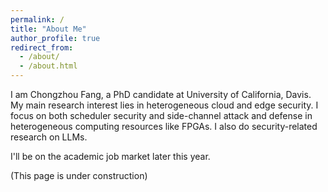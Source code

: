 ```yaml
---
permalink: /
title: "About Me"
author_profile: true
redirect_from: 
  - /about/
  - /about.html
---
```


I am Chongzhou Fang, a PhD candidate at University of California, Davis. My main research interest lies in heterogeneous cloud and edge security. I focus on both scheduler security and side-channel attack and defense in heterogeneous computing resources like FPGAs. I also do security-related research on LLMs.

I'll be on the academic job market later this year.

(This page is under construction)